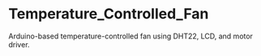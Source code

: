 # Temperature_Controlled_Fan
Arduino-based temperature-controlled fan using DHT22, LCD, and motor driver.
